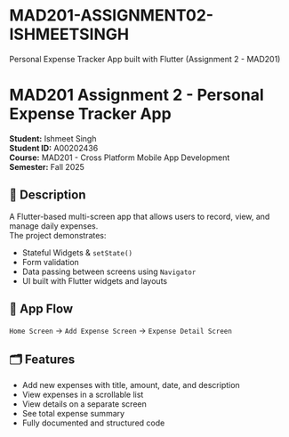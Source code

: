 # MAD201-ASSIGNMENT02-ISHMEETSINGH
Personal Expense Tracker App built with Flutter (Assignment 2 - MAD201)
# MAD201 Assignment 2 - Personal Expense Tracker App

**Student:** Ishmeet Singh  
**Student ID:** A00202436  
**Course:** MAD201 - Cross Platform Mobile App Development  
**Semester:** Fall 2025  

## 📱 Description
A Flutter-based multi-screen app that allows users to record, view, and manage daily expenses.  
The project demonstrates:
- Stateful Widgets & `setState()`
- Form validation
- Data passing between screens using `Navigator`
- UI built with Flutter widgets and layouts

## 🧩 App Flow
`Home Screen` → `Add Expense Screen` → `Expense Detail Screen`

## 🗂 Features
- Add new expenses with title, amount, date, and description
- View expenses in a scrollable list
- View details on a separate screen
- See total expense summary
- Fully documented and structured code
